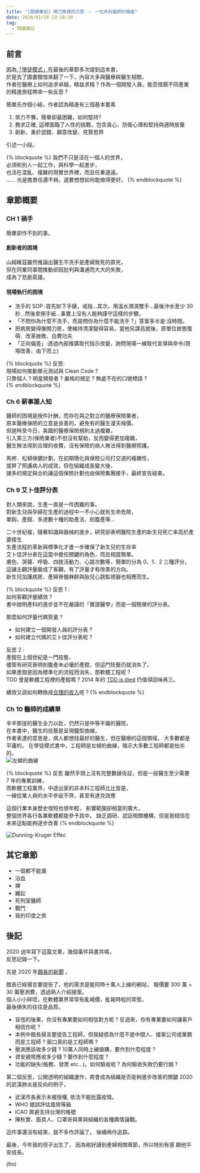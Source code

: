 ```yaml
---
title: "[閱讀筆記] 開刀房裡的沉思 -- 一位外科醫師的精進"
date: 2020/01/28 13:18:10
tag:
  - 閱讀筆記
---
```


## 前言

因為[「學徒模式」](https://blog.marsen.me/2019/08/07/2019/book/apprenticeship_patterns/)在最後的章節多次提到這本書，  
於是去了圖書館借來翻了一下，內容大多與醫療與醫生相關，  
作者在醫療上如何追求卓越，精益求精 ?
作為一個開發人員，能否借鏡不同產業的精進旅程帶來一些反思 ?  

簡單先作個小結，作者認為精進有三個基本要素

1. 努力不懈，簡單卻最困難，如何堅持?
2. 務求正確, 這裡面臨了人性的挑戰，包含貪心、防衛心理和堅持與適時放棄
3. 創新，勇於認錯、願意改變、見賢思齊

引述一小段。

{% blockquote %}
我們不只是活在一個人的世界，  
必須和別人一起工作，與科學一起進步，  
也活在混亂、複雜的現實世界裡，而且任重道遠。  
......
光是擔責任還不夠，選要想想如何能做得更好。
{% endblockquote %}

## 章節概要

### CH 1 禍手

簡單卻作不到的事。

#### 創新者的困境

山姆維茲雖然推論出醫生不洗手是產婦致死的原兇，  
但在同業同事間推動卻因批判與溝通而大大的失敗，  
成為了悲劇英雄。

#### 現場執行的困境

- 洗手的 SOP :首先缷下手錶，戒指…其次，用溫水潤濕雙手…最後沖水至少 30 秒…然後拿擦手紙…事實上沒有人能夠謹守這樣的步驟。
- 「不問你為什麼不洗手，而是問你為什麼不能洗手 ?」答案多半是:沒時間。
- 把病房變得像開刀房，使維持清潔變得容易，當他另謀高就後，原單位故態復萌、改革挫敗、白費功夫
- 「正向偏差」:透過內部推廣取代指示改變，詢問現場一線取代宣導與命令(現場改善、由下而上)

{% blockquote %}
反思:  
現場如何推動單元測試與 Clean Code ?  
只靠個人 ? 明星開發者 ? 嚴格的規定 ? 無處不在的口號標語 ?  
{% endblockquote %}

### Ch 6 薪事誰人知

醫師的困境是按件計酬，而存在與之對立的醫療保險業者，  
原本醫療保險的立意是良善的，避免有的醫生漫天喊價。  
但是時至今日，美國的醫療保險規則太過複雜，  
引入第三方(保險業者)不但沒有幫助，反而變得更加複雜，  
醫生無法得到合理的收費，沒有保險的病人無法得到醫療照護。

馬修．松頓保健計劃，在初期簡化與保險公司打交道的複雜性，  
提昇了照護病人的成效，但在組織成長變大後，  
諸多的規定與合約讓這個保險計劃也由保險集團接手，最終宣告結束。

### Ch 9 艾卜佳評分表

對人類來說，生產一直是一件困難的事。  
對新生兒與孕婦在生產的過程中一不小心就有生命危險，  
單鈎、產鉗、多達數十種的助產法、剖腹產等…

二十世紀複，隨著知識與器械的進步，研究卻表明醫院生產的新生兒死亡率高於產婆接生  
生產流程的革新與標準化才進一步確保了新生兒的生存率  
艾卜佳評分表在這當中擔任關鍵的角色，而且相當簡單。  
膚色、哭聲、呼吸、四肢活動力、心跳次數等，簡單的分為 0、1、2 三種評分，  
這讓主觀評量變成了客觀，有了評量才有改善的方向。  
新生兒加護病房、產婦脊髓麻醉與胎兒心跳監視器也相應而生。

{% blockquote %}
反思 1 :  
如何客觀評量績效 ?  
書中說明產科的進步並不在嚴謹的「實證醫學」而是一個簡單的評分表。  

那麼如何評量代碼質量 ?  

- 如何建立一個開發人員的評分表 ?  
- 如何建立代碼的艾卜佳評分表呢 ?

反思 2 :  
產鉗在上個世紀是一門技藝，  
儘管有研究表明剖腹產未必優於產鉗，但這門技藝仍就消失了。  
如果產鉗是因為標準化的流程而消失，那軟體工程呢 ?  
TDD 會是軟體工程裡的產鉗嗎 ? 2014 年的 [TDD is died](http://joe-dev.blogspot.com/2014/06/tdd-is-dead.html) 仍值得回味再三。

績效又該如何轉換成[合理的收入](https://earnings.dgbas.gov.tw/experience_sub_01.aspx)呢 ?
{% endblockquote %}

### Ch 10 醫師的成績單

辛辛那提的醫生全力以赴，仍然只是中等平庸的醫院，  
在本書中，醫生的技藝是呈現鐘型曲線。  
作者表達的意思是，病人都想找最好的醫生，但在醫療的這個領域，
大多數都是平庸的。
在學徒模式書中，工程師是左傾的曲線，暗示大多數工程師都是拙劣的。  
![左傾的曲線](/images/2020/1/better_by_atul_gawande_02.jpg)

{% blockquote %}
反思
雖然手頭上沒有完整數據佐証，但是一般醫生至少需要 7 年的專業訓練，  
而軟體工程業界，中途出家的非本科工程師比比皆是，  
一線從業人員的水平參疵不齊，甚至有達克效應

這個行業本身歷史很短也很年輕，
影響範圍卻相當的廣大，  
整個世界各行各業軟體都能參予其中。
缺乏調研、認証相關機構，但是我相信在未來這點能夠逐步改善
{% endblockquote %}

![Dunning-Kruger Effec](/images/2020/1/better_by_atul_gawande_01.jpg)  

## 其它章節

- 一個都不能漏
- 浴血
- 裸
- 纏訟
- 死刑室醫師
- 戰鬥
- 我的印度之旅

## 後記

2020 過年寫下這篇文章，幾個事件與書共鳴，  
反思記錄一下。

先是 2020 年[館長的新聞](https://www.ptt.cc/bbs/Soft_Job/M.1579798528.A.0A9.html) 。  

館長已經揚言要提告了，他的需求是能同時十萬人上線的網站，
報價要 300 萬 + 30 萬壓測費，透過熟人介紹接案。  
個人小小碎唸，在軟體業界常常有亂喊價，亂報時程的常態，  
最後損失的往往是品質。

- 盲信的後果，你沒有專業要如何相信對方呢 ? 反過來，你有專業要如何讓客戶相信你呢 ?  
- 本例中館長揚言要提告工程師，但我疑惑為什麼不是中間人、接案公司或業務而是工程師 ? 窗口真的是工程師嗎 ?  
- 壓測應該收多少錢 ? 10萬人同時上線搶購，要作到什麼程度 ?  
- 資安避險應收多少錢 ? 要作到什麼程度 ?  
- 功能的缺失(帳務、發票 etc…)。如何驗收呢 ?  為何驗收失敗仍要行銷 ?  

第二個反思，公開透明的組織運作，將會成為組織是否能夠進步改善的關鍵
2020 的武漢肺炎是反向的例子，

- 武漢市長表示未被授權, 依法不能批露疫情。
- WHO 錯誤評估風險等級
- ICAO 屏避支持台灣的帳號
- 陳秋實、面具人、口罩哥與黨與組織的各種輿情論戰。

這件事還沒有結束，就不多作評論了。
後續再作追踪。

最後，今年我的侄子出生了，
因為剛好讀到產婦相關章節，所以特別有感
願他平安成長。

(fin)
